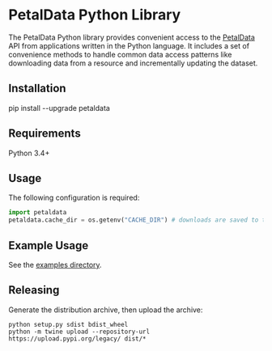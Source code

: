 # PetalData Python Library

The PetalData Python library provides convenient access to the [PetalData](https://petaldata.app) API from applications written in the Python language. It includes a set of convenience methods to handle common data access patterns like downloading data from a resource and incrementally updating the dataset.

## Installation

pip install --upgrade petaldata

## Requirements

Python 3.4+

## Usage

The following configuration is required:

```python
import petaldata
petaldata.cache_dir = os.getenv("CACHE_DIR") # downloads are saved to this directory
```

## Example Usage

See the [examples directory](/examples).

## Releasing

Generate the distribution archive, then upload the archive:

```
python setup.py sdist bdist_wheel
python -m twine upload --repository-url https://upload.pypi.org/legacy/ dist/*
```
